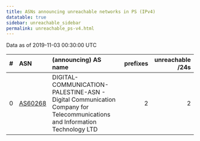```yaml
---
title: ASNs announcing unreachable networks in PS (IPv4)
datatable: true
sidebar: unreachable_sidebar
permalink: unreachable_ps-v4.html
---
```


Data as of 2019-11-03 00:30:00 UTC


<div class="datatable-begin"></div>

|   # | ASN                                    | (announcing) AS name                                                                                                      |   prefixes |   unreachable /24s |
|----:|:---------------------------------------|:--------------------------------------------------------------------------------------------------------------------------|-----------:|-------------------:|
|   0 | [AS60268](unreachable_AS60268-v4.html) | DIGITAL-COMMUNICATION-PALESTINE-ASN - Digital Communication Company for Telecommunications and Information Technology LTD |          2 |                  2 |

<div class="datatable-end"></div>